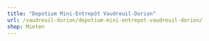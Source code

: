 ```yaml
---
title: "Depotium Mini-Entrepôt Vaudreuil-Dorion"
url: /vaudreuil-dorion/depotium-mini-entrepot-vaudreuil-dorion/
shop: Mieten
---
```

